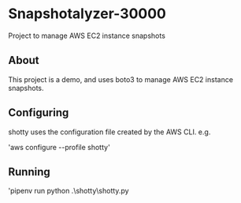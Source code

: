 # Snapshotalyzer-30000
Project to manage AWS EC2 instance snapshots

## About

This project is a demo, and uses boto3 to manage AWS EC2 instance snapshots.

## Configuring

shotty uses the configuration file created by the AWS CLI. e.g.

'aws configure --profile shotty'

## Running

'pipenv run python .\shotty\shotty.py